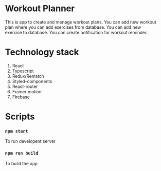 # Workout Planner

This is app to create and menage workout plans.
You can add new workout plan where you can add exercises from database.
You can add new exercise to database.
You can create notification for workout reminder.

# Technology stack

1. React
2. Typescript
3. Redux/Rematch
4. Styled-components
5. React-router
6. Framer motion
7. Firebase

# Scripts

### `npm start`

To run developent server

### `npm run build`

To build the app
